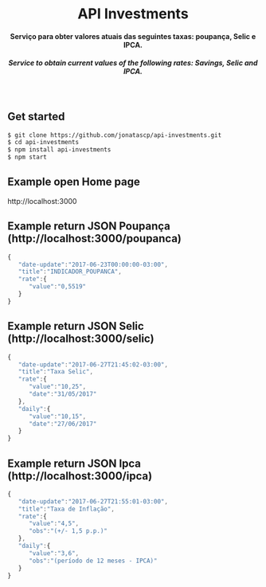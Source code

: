 <h1 align="center">API Investments</h1>

<h4 align="center">Serviço para obter valores atuais das seguintes taxas: poupança, Selic e IPCA.</h4>

<h5 align="center"><i>Service to obtain current values ​​of the following rates: Savings, Selic and IPCA.</i></h5>

<br />

## Get started

```sh
$ git clone https://github.com/jonatascp/api-investments.git
$ cd api-investments
$ npm install api-investments
$ npm start
```

## Example open Home page

http://localhost:3000

## Example return JSON Poupança (http://localhost:3000/poupanca)

```js
{  
   "date-update":"2017-06-23T00:00:00-03:00",
   "title":"INDICADOR_POUPANCA",
   "rate":{  
      "value":"0,5519"
   }
}
```

## Example return JSON Selic (http://localhost:3000/selic)

```js
{  
   "date-update":"2017-06-27T21:45:02-03:00",
   "title":"Taxa Selic",
   "rate":{  
      "value":"10,25",
      "date":"31/05/2017"
   },
   "daily":{  
      "value":"10,15",
      "date":"27/06/2017"
   }
}
```

## Example return JSON Ipca (http://localhost:3000/ipca)

```js
{  
   "date-update":"2017-06-27T21:55:01-03:00",
   "title":"Taxa de Inflação",
   "rate":{  
      "value":"4,5",
      "obs":"(+/- 1,5 p.p.)"
   },
   "daily":{  
      "value":"3,6",
      "obs":"(período de 12 meses - IPCA)"
   }
}
```
